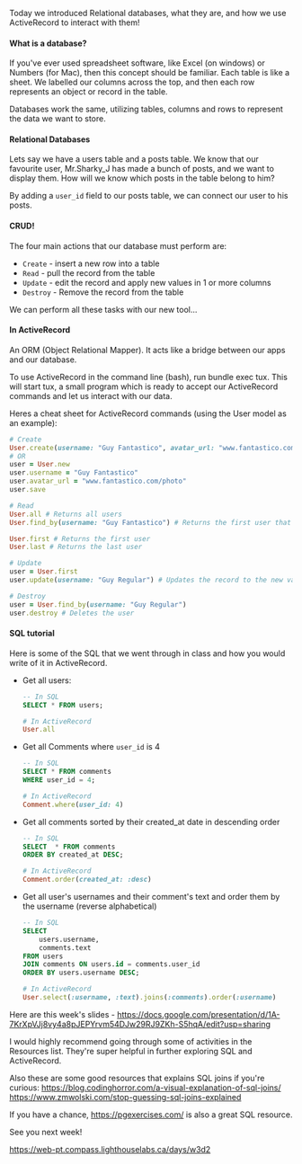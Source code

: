 Today we introduced Relational databases, what they are, and how we use ActiveRecord to interact with them!

#### What is a database?
If you've ever used spreadsheet software, like Excel (on windows) or Numbers (for Mac), then this concept should be familiar. Each table is like a sheet. We labelled our columns across the top, and then each row represents an object or record in the table.

Databases work the same, utilizing tables, columns and rows to represent the data we want to store.

#### Relational Databases
Lets say we have a users table and a posts table. We know that our favourite user, Mr.Sharky_J has made a bunch of posts, and we want to display them. How will we know which posts in the table belong to him?

By adding a `user_id` field to our posts table, we can connect our user to his posts.

#### CRUD!
The four main actions that our database must perform are:

- `Create` - insert a new row into a table
- `Read` - pull the record from the table
- `Update` - edit the record and apply new values in 1 or more columns
- `Destroy` - Remove the record from the table

We can perform all these tasks with our new tool...

#### In ActiveRecord
An ORM (Object Relational Mapper). It acts like a bridge between our apps and our database.

To use ActiveRecord in the command line (bash), run bundle exec tux. This will start tux, a small program which is ready to accept our ActiveRecord commands and let us interact with our data.

Heres a cheat sheet for ActiveRecord commands (using the User model as an example):

```ruby
# Create
User.create(username: "Guy Fantastico", avatar_url: "www.fantastico.com/photo")
# OR
user = User.new
user.username = "Guy Fantastico"
user.avatar_url = "www.fantastico.com/photo"
user.save
```

```ruby
# Read
User.all # Returns all users
User.find_by(username: "Guy Fantastico") # Returns the first user that matches the username. You can find_by any column in the table.

User.first # Returns the first user
User.last # Returns the last user
```
```ruby
# Update
user = User.first
user.update(username: "Guy Regular") # Updates the record to the new value
```

```ruby
# Destroy
user = User.find_by(username: "Guy Regular") 
user.destroy # Deletes the user
```

#### SQL tutorial
Here is some of the SQL that we went through in class and how you would write of it in ActiveRecord.

- Get all users:

    ```sql
    -- In SQL
    SELECT * FROM users;
    ```

    ```ruby
    # In ActiveRecord
    User.all
    ```

- Get all Comments where `user_id` is 4

    ```sql
    -- In SQL
    SELECT * FROM comments
    WHERE user_id = 4;
    ```
    
    ```ruby
    # In ActiveRecord
    Comment.where(user_id: 4)
    ```
    
- Get all comments sorted by their created_at date in descending order

    ```sql
    -- In SQL
    SELECT  * FROM comments
    ORDER BY created_at DESC;
    ```
    
    ```ruby
    # In ActiveRecord
    Comment.order(created_at: :desc)
    ```

- Get all user's usernames and their comment's text and order them by the username (reverse alphabetical)

    ```sql
    -- In SQL
    SELECT
        users.username,
        comments.text
    FROM users
    JOIN comments ON users.id = comments.user_id
    ORDER BY users.username DESC;
    ```
    
    ```ruby
    # In ActiveRecord
    User.select(:username, :text).joins(:comments).order(:username)
    ```

Here are this week's slides - https://docs.google.com/presentation/d/1A-7KrXpVJj8vy4a8pJEPYrvm54DJw29RJ9ZKh-S5hqA/edit?usp=sharing

I would highly recommend going through some of activities in the Resources list. They're super helpful in further exploring SQL and ActiveRecord.

Also these are some good resources that explains SQL joins if you're curious: https://blog.codinghorror.com/a-visual-explanation-of-sql-joins/
https://www.zmwolski.com/stop-guessing-sql-joins-explained

If you have a chance, https://pgexercises.com/ is also a great SQL resource.

See you next week!

https://web-pt.compass.lighthouselabs.ca/days/w3d2
